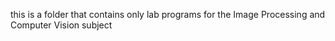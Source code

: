 this is a folder that contains only lab programs for the Image Processing and Computer Vision subject
